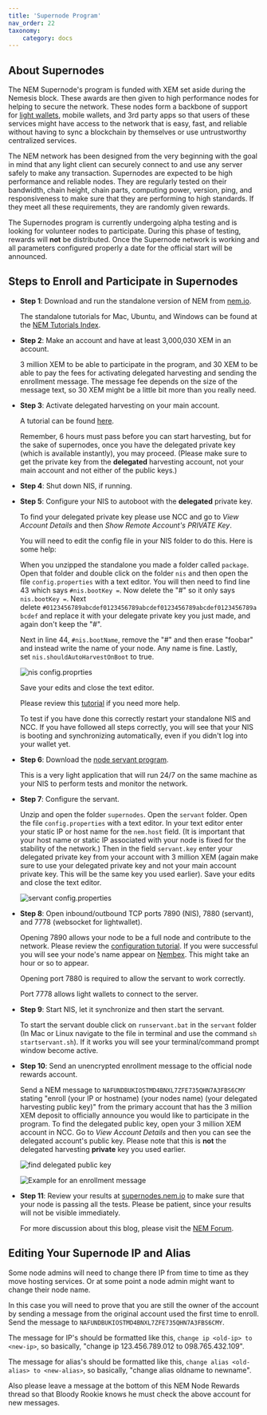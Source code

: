 ```yaml
---
title: 'Supernode Program'
nav_order: 22
taxonomy:
    category: docs
---
```


## About Supernodes

The NEM Supernode's program is funded with XEM set aside during the Nemesis block. These awards are then given to high performance nodes for helping to secure the network. These nodes form a backbone of support for [light wallets](http://blog.nem.io/lightwallet/), mobile wallets, and 3rd party apps so that users of these services might have access to the network that is easy, fast, and reliable without having to sync a blockchain by themselves or use untrustworthy centralized services.

The NEM network has been designed from the very beginning with the goal in mind that any light client can securely connect to and use any server safely to make any transaction. Supernodes are expected to be high performance and reliable nodes. They are regularly tested on their bandwidth, chain height, chain parts, computing power, version, ping, and responsiveness to make sure that they are performing to high standards. If they meet all these requirements, they are randomly given rewards.

The Supernodes program is currently undergoing alpha testing and is looking for volunteer nodes to participate. During this phase of testing, rewards will **not** be distributed. Once the Supernode network is working and all parameters configured properly a date for the official start will be announced.

## Steps to Enroll and Participate in Supernodes

- **Step 1**: Download and run the standalone version of NEM from [nem.io](http://nem.io/install.html).

  The standalone tutorials for Mac, Ubuntu, and Windows can be found at the [NEM Tutorials Index](http://blog.nem.io/nem-tutorial-list/).

- **Step 2**: Make an account and have at least 3,000,030 XEM in an account.

  3 million XEM to be able to participate in the program, and 30 XEM to be able to pay the fees for activating delegated harvesting and sending the enrollment message. The message fee depends on the size of the message text, so 30 XEM might be a little bit more than you really need.

- **Step 3**: Activate delegated harvesting on your main account.

  A tutorial can be found [here](http://blog.nem.io/how-to-use-delegated-harvesting/).
  
  Remember, 6 hours must pass before you can start harvesting, but for the sake of supernodes, once you have the delegated private key (which is available instantly), you may proceed. (Please make sure to get the private key from the **delegated** harvesting account, not your main account and not either of the public keys.)

- **Step 4**: Shut down NIS, if running.

- **Step 5**: Configure your NIS to autoboot with the **delegated** private key.

  To find your delegated private key please use NCC and go to *View Account Details* and then *Show Remote Account's PRIVATE Key*.

  You will need to edit the config file in your NIS folder to do this. Here is some help:

  When you unzipped the standalone you made a folder called ``package``. Open that folder and double click on the folder ``nis`` and then open the file ``config.properties`` with a text editor. You will then need to find line 43 which says ``#nis.bootKey =``. Now delete the "#" so it only says  ``nis.bootKey =``. Next delete ``#0123456789abcdef0123456789abcdef0123456789abcdef0123456789abcdef`` and replace it with your delegate private key you just made, and again don't keep the "#".

  Next in line 44, ``#nis.bootName``, remove the "#" and then erase "foobar" and instead write the name of your node. Any name is fine. Lastly, set ``nis.shouldAutoHarvestOnBoot`` to true.

  ![nis config.proprties](Screenshot-2016-02-07-05-25-08.png)

  Save your edits and close the text editor.

  Please review this [tutorial](http://blog.nem.io/nis-auto-start-and-auto-harvest/) if you need more help.

  To test if you have done this correctly restart your standalone NIS and NCC. If you have followed all steps correctly, you will see that your NIS is booting and synchronizing automatically, even if you didn't log into your wallet yet.

- **Step 6**: Download the [node servant program](https://drive.google.com/open?id=0B_0Z9jDGHPxPVmdCVDFTT25CXzg).
  
  This is a very light application that will run 24/7 on the same machine as your NIS to perform tests and monitor the network.

- **Step 7**: Configure the servant.

  Unzip and open the folder ``supernodes``. Open the ``servant`` folder. Open the file ``config.properties`` with a text editor. In your text editor enter your static IP or host name for the ``nem.host`` field. (It is important that your host name or static IP associated with your node is fixed for the stability of the network.) Then in the field ``servant.key`` enter your delegated private key from your account with 3 million XEM (again make sure to use your delegated private key and not your main account private key. This will be the same key you used earlier). Save your edits and close the text editor.

  ![servant config.properties](Screenshot-2016-01-06-14-07-35-copy-1.png)

- **Step 8**: Open inbound/outbound TCP ports 7890 (NIS), 7880 (servant), and 7778 (websocket for lightwallet).

  Opening 7890 allows your node to be a full node and contribute to the network. Please review the [configuration tutorial](http://blog.nem.io/easy-configuration-guide-opening-port-7890/). If you were successful you will see your node's name appear on [Nembex](http://chain.nem.ninja/#/nodes/). This might take an hour or so to appear.

  Opening port 7880 is required to allow the servant to work correctly.

  Port 7778 allows light wallets to connect to the server.

- **Step 9**: Start NIS, let it synchronize and then start the servant.

  To start the servant double click on ``runservant.bat`` in the ``servant`` folder (In Mac or Linux navigate to the file in terminal and use the command ``sh startservant.sh``). If it works you will see your terminal/command prompt window become active.

- **Step 10**: Send an unencrypted enrollment message to the official node rewards account.

  Send a NEM message to ``NAFUNDBUKIOSTMD4BNXL7ZFE735QHN7A3FBS6CMY`` stating "enroll (your IP or hostname) (your nodes name) (your delegated harvesting public key)" from the primary account that has the 3 million XEM deposit to officially announce you would like to participate in the program. To find the delegated public key, open your 3 million XEM account in NCC. Go to *View Account Details* and then you can see the delegated account's public key. Please note that this is **not** the delegated harvesting **private** key you used earlier.

  ![find delegated public key](delegated-key.png)

  ![Example for an enrollment message](enroll-1.png)

- **Step 11**: Review your results at [supernodes.nem.io](http://supernodes.nem.io/) to make sure that your node is passing all the tests. Please be patient, since your results will not be visible immediately.

  For more discussion about this blog, please visit the [NEM Forum](https://forum.nem.io/t/nem-supernode-rewards-program/1735).

## Editing Your Supernode IP and Alias

Some node admins will need to change there IP from time to time as they move hosting services. Or at some point a node admin might want to change their node name.

In this case you will need to prove that you are still the owner of the account by sending a message from the original account used the first time to enroll. Send the message to ``NAFUNDBUKIOSTMD4BNXL7ZFE735QHN7A3FBS6CMY``.

The message for IP's should be formatted like this, `change ip <old-ip> to <new-ip>`, so basically, "change ip 123.456.789.012 to 098.765.432.109".

The message for alias's should be formatted like this, `change alias <old-alias> to <new-alias>`, so basically, "change alias oldname to newname".

Also please leave a message at the bottom of this NEM Node Rewards thread so that Bloody Rookie knows he must check the above account for new messages.
